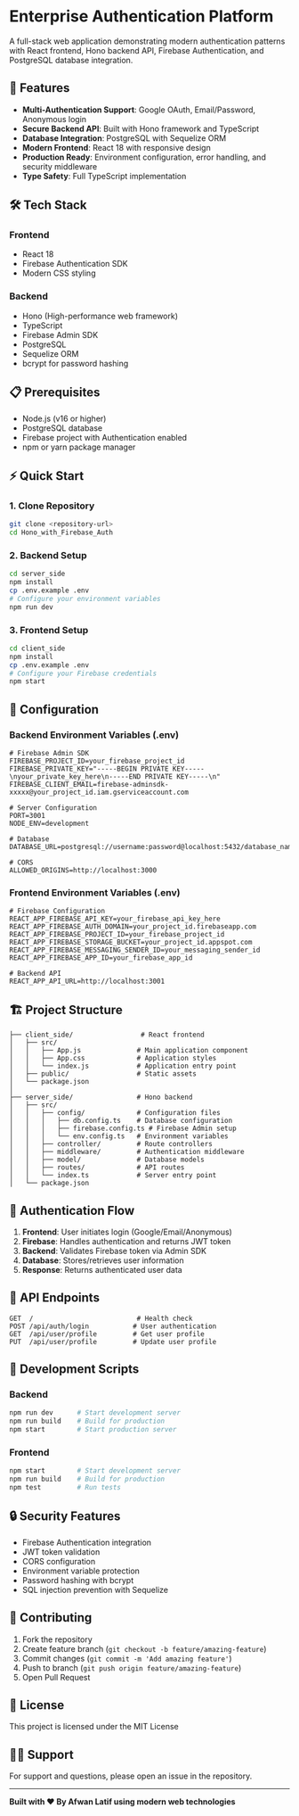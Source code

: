 # Enterprise Authentication Platform

A full-stack web application demonstrating modern authentication patterns with React frontend, Hono backend API, Firebase Authentication, and PostgreSQL database integration.

## 🚀 Features

- **Multi-Authentication Support**: Google OAuth, Email/Password, Anonymous login
- **Secure Backend API**: Built with Hono framework and TypeScript
- **Database Integration**: PostgreSQL with Sequelize ORM
- **Modern Frontend**: React 18 with responsive design
- **Production Ready**: Environment configuration, error handling, and security middleware
- **Type Safety**: Full TypeScript implementation

## 🛠 Tech Stack

### Frontend
- React 18
- Firebase Authentication SDK
- Modern CSS styling

### Backend
- Hono (High-performance web framework)
- TypeScript
- Firebase Admin SDK
- PostgreSQL
- Sequelize ORM
- bcrypt for password hashing

## 📋 Prerequisites

- Node.js (v16 or higher)
- PostgreSQL database
- Firebase project with Authentication enabled
- npm or yarn package manager

## ⚡ Quick Start

### 1. Clone Repository
```bash
git clone <repository-url>
cd Hono_with_Firebase_Auth
```

### 2. Backend Setup
```bash
cd server_side
npm install
cp .env.example .env
# Configure your environment variables
npm run dev
```

### 3. Frontend Setup
```bash
cd client_side
npm install
cp .env.example .env
# Configure your Firebase credentials
npm start
```

## 🔧 Configuration

### Backend Environment Variables (.env)
```env
# Firebase Admin SDK
FIREBASE_PROJECT_ID=your_firebase_project_id
FIREBASE_PRIVATE_KEY="-----BEGIN PRIVATE KEY-----\nyour_private_key_here\n-----END PRIVATE KEY-----\n"
FIREBASE_CLIENT_EMAIL=firebase-adminsdk-xxxxx@your_project_id.iam.gserviceaccount.com

# Server Configuration
PORT=3001
NODE_ENV=development

# Database
DATABASE_URL=postgresql://username:password@localhost:5432/database_name

# CORS
ALLOWED_ORIGINS=http://localhost:3000
```

### Frontend Environment Variables (.env)
```env
# Firebase Configuration
REACT_APP_FIREBASE_API_KEY=your_firebase_api_key_here
REACT_APP_FIREBASE_AUTH_DOMAIN=your_project_id.firebaseapp.com
REACT_APP_FIREBASE_PROJECT_ID=your_firebase_project_id
REACT_APP_FIREBASE_STORAGE_BUCKET=your_project_id.appspot.com
REACT_APP_FIREBASE_MESSAGING_SENDER_ID=your_messaging_sender_id
REACT_APP_FIREBASE_APP_ID=your_firebase_app_id

# Backend API
REACT_APP_API_URL=http://localhost:3001
```

## 🏗 Project Structure

```
├── client_side/                 # React frontend
│   ├── src/
│   │   ├── App.js              # Main application component
│   │   ├── App.css             # Application styles
│   │   └── index.js            # Application entry point
│   ├── public/                 # Static assets
│   └── package.json
│
├── server_side/                # Hono backend
│   ├── src/
│   │   ├── config/             # Configuration files
│   │   │   ├── db.config.ts    # Database configuration
│   │   │   ├── firebase.config.ts # Firebase Admin setup
│   │   │   └── env.config.ts   # Environment variables
│   │   ├── controller/         # Route controllers
│   │   ├── middleware/         # Authentication middleware
│   │   ├── model/              # Database models
│   │   ├── routes/             # API routes
│   │   └── index.ts            # Server entry point
│   └── package.json
```

## 🔐 Authentication Flow

1. **Frontend**: User initiates login (Google/Email/Anonymous)
2. **Firebase**: Handles authentication and returns JWT token
3. **Backend**: Validates Firebase token via Admin SDK
4. **Database**: Stores/retrieves user information
5. **Response**: Returns authenticated user data

## 📡 API Endpoints

```
GET  /                          # Health check
POST /api/auth/login           # User authentication
GET  /api/user/profile         # Get user profile
PUT  /api/user/profile         # Update user profile
```

## 🧪 Development Scripts

### Backend
```bash
npm run dev      # Start development server
npm run build    # Build for production
npm start        # Start production server
```

### Frontend
```bash
npm start        # Start development server
npm run build    # Build for production
npm test         # Run tests
```

## 🔒 Security Features

- Firebase Authentication integration
- JWT token validation
- CORS configuration
- Environment variable protection
- Password hashing with bcrypt
- SQL injection prevention with Sequelize

## 🤝 Contributing

1. Fork the repository
2. Create feature branch (`git checkout -b feature/amazing-feature`)
3. Commit changes (`git commit -m 'Add amazing feature'`)
4. Push to branch (`git push origin feature/amazing-feature`)
5. Open Pull Request

## 📄 License

This project is licensed under the MIT License 

## 🙋‍♂️ Support

For support and questions, please open an issue in the repository.

---

**Built with ❤️ By Afwan Latif using modern web technologies**
